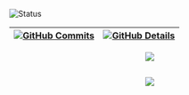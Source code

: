 


  ![Status](./profile-3d-contrib/profile-night-rainbow.svg)
  

  
 | [![GitHub Commits](http://github-profile-summary-cards.vercel.app/api/cards/productive-time?username=prgMgava&theme=dracula&utcOffset=-3)](https://github.com/vn7n24fzkq/github-profile-summary-cards) | [![GitHub Details](http://github-profile-summary-cards.vercel.app/api/cards/profile-details?username=prgMgava&theme=dracula)](https://github.com/vn7n24fzkq/github-profile-summary-cards) |  
 | ----------- | ----------- |


 
  <div align="center" >
<a href="https://skillicons.dev"   >
  <img src="https://skillicons.dev/icons?i=linux,git,vscode,github,figma,postman,vercel,vite,javascript,typescript,css,html,react,next,angular,vue,tailwind,sass,materialui,bootstrap,styledcomponents,nodejs,express,nest,java,docker,jest,mongodb,postgres" />
</a>
  <br />

  </div>

 
##
   <div align="center" >
     <img src="https://github-profile-trophy.vercel.app/?username=prgMgava&row=1&column=6&theme=dracula&margin-w=15&margin-h=15"/>
  </div>
  
 






 
  
  

  



